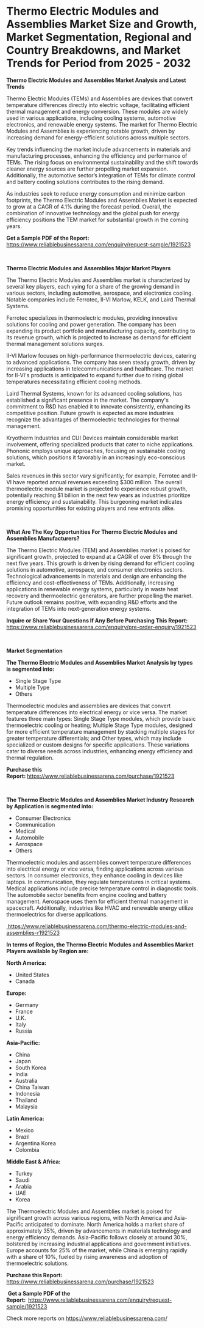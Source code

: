 <p><h1>Thermo Electric Modules and Assemblies Market Size and Growth, Market Segmentation, Regional and Country Breakdowns, and Market Trends for Period from 2025 -  2032</h1></p><p><strong>Thermo Electric Modules and Assemblies Market Analysis and Latest Trends</strong></p>
<p><p>Thermo Electric Modules (TEMs) and Assemblies are devices that convert temperature differences directly into electric voltage, facilitating efficient thermal management and energy conversion. These modules are widely used in various applications, including cooling systems, automotive electronics, and renewable energy systems. The market for Thermo Electric Modules and Assemblies is experiencing notable growth, driven by increasing demand for energy-efficient solutions across multiple sectors.</p><p>Key trends influencing the market include advancements in materials and manufacturing processes, enhancing the efficiency and performance of TEMs. The rising focus on environmental sustainability and the shift towards cleaner energy sources are further propelling market expansion. Additionally, the automotive sector’s integration of TEMs for climate control and battery cooling solutions contributes to the rising demand.</p><p>As industries seek to reduce energy consumption and minimize carbon footprints, the Thermo Electric Modules and Assemblies Market is expected to grow at a CAGR of 4.1% during the forecast period. Overall, the combination of innovative technology and the global push for energy efficiency positions the TEM market for substantial growth in the coming years.</p></p>
<p><strong>Get a Sample PDF of the Report:&nbsp;</strong> <a href="https://www.reliablebusinessarena.com/enquiry/request-sample/1921523?utm_campaign=2288&utm_medium=2&utm_source=Github&utm_content=ia&utm_term=13022025&utm_id=thermo-electric-modules-and-assemblies">https://www.reliablebusinessarena.com/enquiry/request-sample/1921523</a></p>
<p>&nbsp;</p>
<p><strong>Thermo Electric Modules and Assemblies Major Market Players</strong></p>
<p><p>The Thermo Electric Modules and Assemblies market is characterized by several key players, each vying for a share of the growing demand in various sectors, including automotive, aerospace, and electronics cooling. Notable companies include Ferrotec, II-VI Marlow, KELK, and Laird Thermal Systems.</p><p>Ferrotec specializes in thermoelectric modules, providing innovative solutions for cooling and power generation. The company has been expanding its product portfolio and manufacturing capacity, contributing to its revenue growth, which is projected to increase as demand for efficient thermal management solutions surges.</p><p>II-VI Marlow focuses on high-performance thermoelectric devices, catering to advanced applications. The company has seen steady growth, driven by increasing applications in telecommunications and healthcare. The market for II-VI's products is anticipated to expand further due to rising global temperatures necessitating efficient cooling methods.</p><p>Laird Thermal Systems, known for its advanced cooling solutions, has established a significant presence in the market. The company's commitment to R&D has enabled it to innovate consistently, enhancing its competitive position. Future growth is expected as more industries recognize the advantages of thermoelectric technologies for thermal management.</p><p>Kryotherm Industries and CUI Devices maintain considerable market involvement, offering specialized products that cater to niche applications. Phononic employs unique approaches, focusing on sustainable cooling solutions, which positions it favorably in an increasingly eco-conscious market.</p><p>Sales revenues in this sector vary significantly; for example, Ferrotec and II-VI have reported annual revenues exceeding $300 million. The overall thermoelectric module market is projected to experience robust growth, potentially reaching $1 billion in the next few years as industries prioritize energy efficiency and sustainability. This burgeoning market indicates promising opportunities for existing players and new entrants alike.</p></p>
<p>&nbsp;</p>
<p><strong>What Are The Key Opportunities For Thermo Electric Modules and Assemblies Manufacturers?</strong></p>
<p><p>The Thermo Electric Modules (TEM) and Assemblies market is poised for significant growth, projected to expand at a CAGR of over 8% through the next five years. This growth is driven by rising demand for efficient cooling solutions in automotive, aerospace, and consumer electronics sectors. Technological advancements in materials and design are enhancing the efficiency and cost-effectiveness of TEMs. Additionally, increasing applications in renewable energy systems, particularly in waste heat recovery and thermoelectric generators, are further propelling the market. Future outlook remains positive, with expanding R&D efforts and the integration of TEMs into next-generation energy systems.</p></p>
<p><strong>Inquire or Share Your Questions If Any Before Purchasing This Report:</strong> <a href="https://www.reliablebusinessarena.com/enquiry/pre-order-enquiry/1921523?utm_campaign=2288&utm_medium=2&utm_source=Github&utm_content=ia&utm_term=13022025&utm_id=thermo-electric-modules-and-assemblies">https://www.reliablebusinessarena.com/enquiry/pre-order-enquiry/1921523</a></p>
<p>&nbsp;</p>
<p><strong>Market Segmentation</strong></p>
<p><strong>The Thermo Electric Modules and Assemblies Market Analysis by types is segmented into:</strong></p>
<p><ul><li>Single Stage Type</li><li>Multiple Type</li><li>Others</li></ul></p>
<p><p>Thermoelectric modules and assemblies are devices that convert temperature differences into electrical energy or vice versa. The market features three main types: Single Stage Type modules, which provide basic thermoelectric cooling or heating; Multiple Stage Type modules, designed for more efficient temperature management by stacking multiple stages for greater temperature differentials; and Other types, which may include specialized or custom designs for specific applications. These variations cater to diverse needs across industries, enhancing energy efficiency and thermal regulation.</p></p>
<p><strong>Purchase this Report:&nbsp;</strong><a href="https://www.reliablebusinessarena.com/purchase/1921523?utm_campaign=2288&utm_medium=2&utm_source=Github&utm_content=ia&utm_term=13022025&utm_id=thermo-electric-modules-and-assemblies">https://www.reliablebusinessarena.com/purchase/1921523</a></p>
<p>&nbsp;</p>
<p><strong>The Thermo Electric Modules and Assemblies Market Industry Research by Application is segmented into:</strong></p>
<p><ul><li>Consumer Electronics</li><li>Communication</li><li>Medical</li><li>Automobile</li><li>Aerospace</li><li>Others</li></ul></p>
<p><p>Thermoelectric modules and assemblies convert temperature differences into electrical energy or vice versa, finding applications across various sectors. In consumer electronics, they enhance cooling in devices like laptops. In communication, they regulate temperatures in critical systems. Medical applications include precise temperature control in diagnostic tools. The automobile sector benefits from engine cooling and battery management. Aerospace uses them for efficient thermal management in spacecraft. Additionally, industries like HVAC and renewable energy utilize thermoelectrics for diverse applications.</p></p>
<p><a href="https://www.reliablebusinessarena.com/thermo-electric-modules-and-assemblies-r1921523?utm_campaign=2288&utm_medium=2&utm_source=Github&utm_content=ia&utm_term=13022025&utm_id=thermo-electric-modules-and-assemblies">&nbsp;https://www.reliablebusinessarena.com/thermo-electric-modules-and-assemblies-r1921523</a></p>
<p><strong>In terms of Region, the Thermo Electric Modules and Assemblies Market Players available by Region are:</strong></p>
<p>
    <p> <strong> North America: </strong>
        <ul>
            <li>United States</li>
            <li>Canada</li>
        </ul>
        </p> 
    <p> <strong> Europe: </strong>
        <ul>
            <li>Germany</li>
            <li>France</li>
            <li>U.K.</li>
            <li>Italy</li>
            <li>Russia</li>
        </ul>
        </p> 
    <p> <strong> Asia-Pacific: </strong>
        <ul>
            <li>China</li>
            <li>Japan</li>
            <li>South Korea</li>
            <li>India</li>
            <li>Australia</li>
            <li>China Taiwan</li>
            <li>Indonesia</li>
            <li>Thailand</li>
            <li>Malaysia</li>
        </ul>
        </p> 
    <p> <strong> Latin America: </strong>
        <ul>
            <li>Mexico</li>
            <li>Brazil</li>
            <li>Argentina Korea</li>
            <li>Colombia</li>
        </ul>
        </p> 
    <p> <strong> Middle East & Africa: </strong>
        <ul>
            <li>Turkey</li>
            <li>Saudi</li>
            <li>Arabia</li>
            <li>UAE</li>
            <li>Korea</li>
        </ul>
    </p>
    </p>
<p><p>The Thermoelectric Modules and Assemblies market is poised for significant growth across various regions, with North America and Asia-Pacific anticipated to dominate. North America holds a market share of approximately 35%, driven by advancements in materials technology and energy efficiency demands. Asia-Pacific follows closely at around 30%, bolstered by increasing industrial applications and government initiatives. Europe accounts for 25% of the market, while China is emerging rapidly with a share of 10%, fueled by rising awareness and adoption of thermoelectric solutions.</p></p>
<p><strong>Purchase this Report: </strong><a href="https://www.reliablebusinessarena.com/purchase/1921523?utm_campaign=2288&utm_medium=2&utm_source=Github&utm_content=ia&utm_term=13022025&utm_id=thermo-electric-modules-and-assemblies">https://www.reliablebusinessarena.com/purchase/1921523</a></p>
<p>&nbsp;<strong>Get a Sample PDF of the Report:&nbsp;&nbsp;</strong><a href="https://www.reliablebusinessarena.com/enquiry/request-sample/1921523?utm_campaign=2288&utm_medium=2&utm_source=Github&utm_content=ia&utm_term=13022025&utm_id=thermo-electric-modules-and-assemblies">https://www.reliablebusinessarena.com/enquiry/request-sample/1921523</a></p>
<p><strong></strong></p>
<p>Check more reports on <a href="https://www.reliablebusinessarena.com/?utm_campaign=2288&utm_medium=2&utm_source=Github&utm_content=ia&utm_term=13022025&utm_id=thermo-electric-modules-and-assemblies">https://www.reliablebusinessarena.com/</a></p>